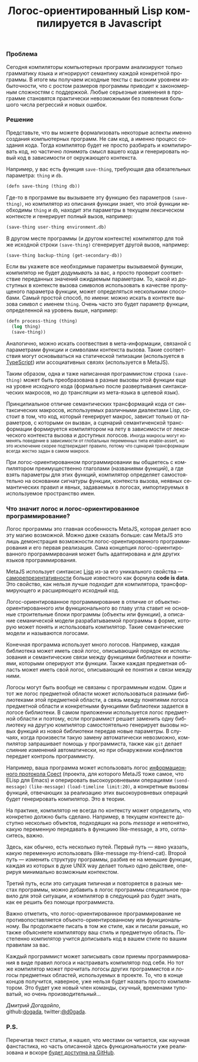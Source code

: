 ﻿---
layout: 'default'
slug: 'metajs'
lang: 'ru'
title: 'Логос-ориентированный Lisp компилируется в Javascript'
head: 'MetaJS'
---

### Проблема

Сегодня компиляторы компьютерных программ анализируют только грамматику
языка и игнорируют семантику каждой конкретной программы. В итоге мы получаем
исходные тексты с высоким уровнем избыточности, что c ростом размеров
программы приводит к закономерным сложностям с поддержкой. Любые серьезные
изменения в программе становятся практически невозможными без появления большого числа
регрессий и новых ошибок.


### Решение

Представьте, что вы можете формализовать некоторые аспекты именно создания
компьютерных программ. Не сам код, а именно процесс создания кода. Тогда
компилятор будет не просто разбирать и компилировать код, но частично _понимать_
смысл вашего кода и генерировать новый код в зависимости от окружающего
контекста.

Например, у вас есть функция `save-thing`, требующая два обязательных параметра: `thing` и
`db`.

```lisp
(defn save-thing (thing db))
```

Где-то в программе вы вызываете эту функцию без параметров `(save-thing)`, но
компилятор из описания функции знает, что этой функции необходимы `thing` и `db`, находит эти параметры в текущем
лексическом контексте и генерирует полный вызов, например:

```lisp
(save-thing user-thing environment.db)
```

В другом месте программы (и другом контексте) компилятор для той же исходной строки `(save-thing)`
сгенерирует другой вызов, например:

```lisp
(save-thing backup-thing (get-secondary-db))
```

Если вы укажете все необходимые параметры вызываемой функции, компилятор не
будет _додумывать_ за вас, а просто проверит соответствие переданных значений
ожидаемым параметрам. То, какой из доступных в контексте вызова символов
использовать в качестве пропущеного параметра функции, может определяться
несколькими способами. Самый простой способ, по имени: можно искать в
контекте вызова символ с именем `thing`. Очень часто это будет параметр
функции, определенной на уровень выше, например:

```lisp
(defn process-thing (thing)
  (log thing)
  (save-thing))
```

Аналогично, можно искать соотвествия в мета-информации, связаной с параметрами
функции и символами контекста вызова. Такие соответствия могут основываться на
статической типизации (используется в [TypeScript](http://www.typescriptlang.org/)) или ассоциативных связях
(используется в MetaJS).

Таким образом, одна и таже написанная программистом строка `(save-thing)` может быть
преобразована в разные вызовы этой функции еще на уровне
исходного кода (формально после развертывания синтаксических макросов, но до трансляции из мета-языка в
целевой язык).

Принципиальное отличие семантических трансформаций кода от синтаксических макросов,
используемых различными диалектами Lisp, состоит в том, что код, который генерирует макрос, зависит только от параметров, с
которыми он вызван, а сценарий семантиченской
трансформации формируется компилятором на лету в зависимости от лексического
контекста вызова и доступных логосов. <small>Иногда макросы могут изменять
поведение в зависимости от глобальных переменных типа enable-assert, но это исключение
скорее подтверждает правило, потому что сценарий трансформации всегда
жестко задан в самом макросе.</small>

При логос-ориентированном программировании вы общаетесь с компилятором
преимущественно глаголами (названиями функций), а где взять параметры для этих
функций, компилятор определяет самостоятельно на основании сигнатуры функции,
контекста вызова, неявных семантических правил и явных, задаваемых в
логосах, импортируемых в используемое пространство имен.


### Что значит логос и логос-ориентированное программирование?

Логос программы это главная особенность MetaJS, которая делает всю эту магию
возможной. Можно даже сказать больше: сам MetaJS это лишь демонстрация
возможности логос-ориентированного программирования и его первая реализация.
Сама концепция логос-ориентированного программирвоания может быть адаптирована и
для других языков программирования.

MetaJS использует синтаксис
[Lisp](http://en.wikipedia.org/wiki/Lisp_%28programming_language%29) из-за его
уникального свойства&nbsp;&mdash; 
[саморепрезентативности](http://en.wikipedia.org/wiki/Homoiconicity) больше
известного как формула **code&nbsp;is&nbsp;data**. Это свойство, как нельзя
лучше подходит для компилятора, трансформирующего и расширяющего исходный код.

Логос-ориентированное программирование в отличие от объектно-ориентированного
или функционального во главу угла ставит не основные строительные блоки программы
(объекты или функции), а описание семанической модели
разрабатываемой программы в форме, которую может понять и использовать
компилятор. Такие семантические модели и называются логосами.

Конечная программа использует много логосов. Например, каждая библиотека может иметь свой
логос, описывающий порядок ее использования и семантические связи между функциями
библиотеки и понятиями, которыми оперируют эти функции. Также каждая предметная
область может иметь свой логос, описывающий ее понятия и связи между ними.

Логосы могут быть вообще не связаны с программным кодом. Один и тот же логос предметной
области может использоваться разными библиотеками этой предметной области, а
связь между понятиями логоса предметной области и конкретными функциями
библиотеки задается в логосе библиотеки. В самом приложении используется логос
предметной области и поэтому, если программист решает заменить одну библиотеку на
другую компилятор самостоятельно генерирует вызовы новых функций из
новой библиотеки передав новые параметры. В случаях, когда произвести такую
замену автоматически невозможно, компилятор запрашивает помощь у программиста, также как
`git` делает слияние изменений автоматически, но при обнаружении конфликтов
передает контроль программисту.

Например, ваша программа может использовать логос [информационного протокола
Coect](../protocol/) (проекта, для которого MetaJS тоже самое, что ELisp для
Emacs) и оперировать высокоуровневыми операциями `(send-message)`
`(like-message)` `(load-timeline limit:20)`, а конкретные вызовы функций, отвечающих
за реализацию этих высокоуровневых операций будет генерировать компилятор. Это в
теории.

На практике, компилятор не всегда по контексту может определить, что конкретно должно быть
сделано. Например, в текущем контексте доступно несколько объектов, подходящих
на роль _message_ и непонятно, какую переменную передавать в функциию like-message, а это,
согласитесь, важно.

Здесь, как обычно, есть несколько путей. Первый путь&nbsp;&mdash; явно указать,
какую переменную использовать (like-message my-friend-cat). Второй путь &mdash;
изменить структуру программы, разбив ее на меньшие функции, каждая из которых в
духе UNIX way делает только одно действие, оперируя минимально возможным
контекстом.

Третий путь, если это ситуация типичная и повторяется в разных местах программы,
можно добавить в логос программы специальное правило для этой ситуации, и
компилятор в следующий раз будет знать, как ее решить без
помощи программиста.

Важно отметить, что логос-ориентированное программирование не противопоставляется
объекто-ориентированному или функциональному. Вы продолжаете писать в том же
стиле, как и писали раньше, но также объясняете компилятору ваш стиль и
предметную область. Постепенно компилятор учится дописывать код в вашем стиле по вашим
правилам за вас.

Каждый программист может записывать свои приемы программирования в виде правил
логоса и настраивать компилятор под себя. Но тот же компилятор может прочитать логосы других программистов и логосы
предметных областей, используемых в проекте. То, что в конце концов
получится, наверное, уже нельзя будет назвать просто компилятором. Это будет уже
новый член команды, скучный, временами туповатый, но очень производительный...

_Дмитрий Догадайло_,  
github:[dogada](https://github.com/dogada), twitter:[@d0gada](https://twitter.com/d0gada).


### P.S.

Перечитав текст статьи, я нашел, что местами он читается, как научная
фанстастика,  но часть описанной здесь функциональности уже реализована и вскоре
[будет доступна на GitHub](https://github.com/dogada/metajs).
